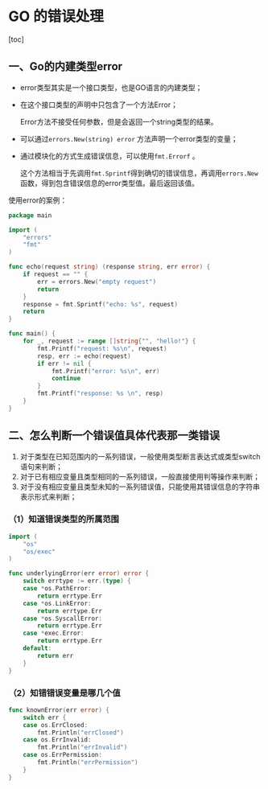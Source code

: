 # GO 的错误处理

[toc]

## 一、Go的内建类型error

- error类型其实是一个接口类型，也是GO语言的内建类型；

- 在这个接口类型的声明中只包含了一个方法Error；

  Error方法不接受任何参数，但是会返回一个string类型的结果。

- 可以通过`errors.New(string) error` 方法声明一个error类型的变量；

- 通过模块化的方式生成错误信息，可以使用`fmt.Errorf` 。

   这个方法相当于先调用`fmt.Sprintf`得到确切的错误信息，再调用`errors.New`函数，得到包含错误信息的error类型值。最后返回该值。

使用error的案例：

```go
package main

import (
	"errors"
	"fmt"
)

func echo(request string) (response string, err error) {
	if request == "" {
		err = errors.New("empty request")
		return
	}
	response = fmt.Sprintf("echo: %s", request)
	return
}

func main() {
	for _, request := range []string{"", "hello!"} {
		fmt.Printf("request: %s\n", request)
		resp, err := echo(request)
		if err != nil {
			fmt.Printf("error: %s\n", err)
			continue
		}
		fmt.Printf("response: %s \n", resp)
	}
}
```

## 二、怎么判断一个错误值具体代表那一类错误

1. 对于类型在已知范围内的一系列错误，一般使用类型断言表达式或类型switch语句来判断；
2. 对于已有相应变量且类型相同的一系列错误，一般直接使用判等操作来判断；
3. 对于没有相应变量且类型未知的一系列错误值，只能使用其错误信息的字符串表示形式来判断；

### （1）知道错误类型的所属范围

```go
import (
	"os"
	"os/exec"
)

func underlyingError(err error) error {
	switch errtype := err.(type) {
	case *os.PathError:
		return errtype.Err
	case *os.LinkError:
		return errtype.Err
	case *os.SyscallError:
		return errtype.Err
	case *exec.Error:
		return errtype.Err
	default:
		return err
	}
}
```

### （2）知错错误变量是哪几个值

```go
func knownError(err error) {
	switch err {
	case os.ErrClosed:
		fmt.Println("errClosed")
	case os.ErrInvalid:
		fmt.Println("errInvalid")
	case os.ErrPermission:
		fmt.Println("errPermission")
	}
}
```

